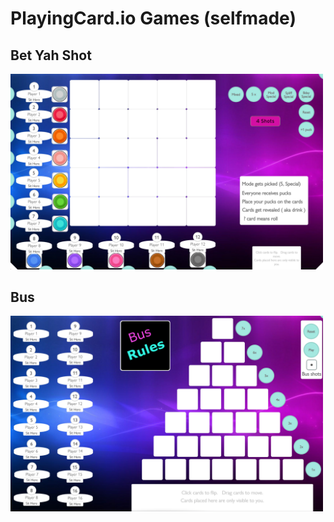 # PlayingCard.io Games (selfmade)

## Bet Yah Shot
<img src="BetYahShot/Demo/Demo.BetYahShot.1.png" style="width: 500px" />

## Bus
<img src="Bus/Demo/Demo.Bus.1.png" style="width: 500px" />
